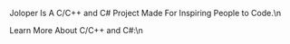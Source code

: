 Joloper Is A C/C++ and C# Project Made For Inspiring People to Code.\n

Learn More About C/C++ and C#:\n
